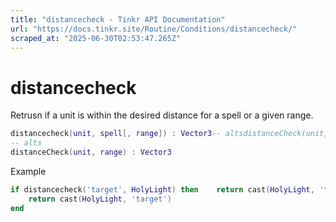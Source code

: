```yaml
---
title: "distancecheck - Tinkr API Documentation"
url: "https://docs.tinkr.site/Routine/Conditions/distancecheck/"
scraped_at: "2025-06-30T02:53:47.265Z"
---
```


# distancecheck

Retrusn if a unit is within the desired distance for a spell or a given range.

```lua
distancecheck(unit, spell[, range]) : Vector3-- altsdistanceCheck(unit, range) : Vector3distancecheck(unit, spell[, range]) : Vector3
-- alts
distanceCheck(unit, range) : Vector3
```

Example

```lua
if distancecheck('target', HolyLight) then    return cast(HolyLight, 'target')endif distancecheck('target', HolyLight) then
    return cast(HolyLight, 'target')
end
```